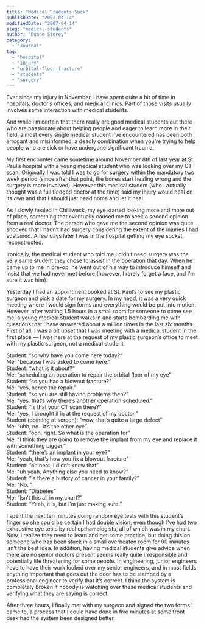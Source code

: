 ```yaml
---
title: "Medical Students Suck"
publishDate: "2007-04-14"
modifiedDate: "2007-04-14"
slug: "medical-students"
author: "Duane Storey"
category:
  - "Journal"
tag:
  - "hospital"
  - "injury"
  - "orbital-floor-fracture"
  - "students"
  - "surgery"
---
```


Ever since my injury in November, I have spent quite a bit of time in hospitals, doctor’s offices, and medical clinics. Part of those visits usually involves some interaction with medical students.

And while I’m certain that there really are good medical students out there who are passionate about helping people and eager to learn more in their field, almost every single medical student I’ve encountered has been both arrogant and misinformed, a deadly combination when you’re trying to help people who are sick or have undergone significant trauma.

My first encounter came sometime around November 8th of last year at St. Paul’s hospital with a young medical student who was looking over my CT scan. Originally I was told I was to go for surgery within the mandatory two week period (since after that point, the bones start healing wrong and the surgery is more involved). However this medical student (who I actually thought was a full fledged doctor at the time) said my injury would heal on its own and that I should just head home and let it heal.

As I slowly healed in Chilliwack, my eye started looking more and more out of place, something that eventually caused me to seek a second opinion from a real doctor. The person who gave me the second opinion was quite shocked that I hadn’t had surgery considering the extent of the injuries I had sustained. A few days later I was in the hospital getting my eye socket reconstructed.

Ironically, the medical student who told me I didn’t need surgery was the very same student they chose to assist in the operation that day. When he came up to me in pre-op, he went out of his way to introduce himself and insist that we had never met before (however, I rarely forget a face, and I’m sure it was him).

Yesterday I had an appointment booked at St. Paul’s to see my plastic surgeon and pick a date for my surgery. In my head, it was a very quick meeting where I would sign forms and everything would be put into motion. However, after waiting 1.5 hours in a small room for someone to come see me, a young medical student walks in and starts bombarding me with questions that I have answered about a million times in the last six months. First of all, I was a bit upset that I was meeting with a medical student in the first place — I was here at the request of my plastic surgeon’s office to meet with my plastic surgeon, not a medical student.

Student: “so why have you come here today?”  
Me: “because I was asked to come here.”  
Student: “what is it about?”  
Me: “scheduling an operation to repair the orbital floor of my eye”  
Student: “so you had a blowout fracture?”  
Me: “yes, hence the repair.”  
Student: “so you are still having problems then?”  
Me: “yes, that’s why there’s another operation scheduled.”  
Student: “is that your CT scan there?”  
Me: “yes, I brought it in at the request of my doctor.”  
Student (pointing at screen): “wow, that’s quite a large defect”  
Me: “uhh, no.. it’s the other eye”  
Student: “ooh. right. So what is the operation for”  
Me: “I think they are going to remove the implant from my eye and replace it with something bigger.”  
Student: “there’s an implant in your eye?”  
Me: “yeah, that’s how you fix a blowout fracture”  
Student: “oh neat, I didn’t know that”  
Me: “uh yeah. Anything else you need to know?”  
Student: “Is there a history of cancer in your family?”  
Me: “No. ”  
Student: “Diabetes”  
Me: “Isn’t this all in my chart?”  
Student: “Yeah, it is, but I’m just making sure.”

I spent the next ten minutes doing random eye tests with this student’s finger so she could be certain I had double vision, even though I’ve had two exhaustive eye tests by real opthamologists, all of which was in my chart. Now, I realize they need to learn and get some practice, but doing this on someone who has been stuck in a small overheated room for 90 minutes isn’t the best idea. In addition, having medical students give advice when there are no senior doctors present seems really quite irresponsible and potentially life threatening for some people. In engineering, junior engineers have to have their work looked over my senior engineers, and in most fields, anything important that goes out the door has to be stamped by a professional engineer to verify that it’s correct. I think the system is completely broken if nobody is watching over these medical students and verifying what they are saying is correct.

After three hours, I finally met with my surgeon and signed the two forms I came to, a process that I could have done in five minutes at some front desk had the system been designed better.